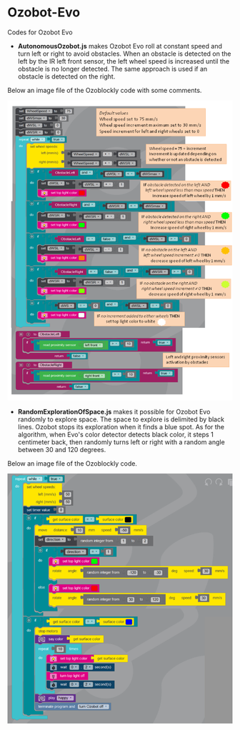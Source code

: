 # Ozobot-Evo
Codes for Ozobot Evo

- **AutonomousOzobot.js** makes Ozobot Evo roll at constant speed and turn left or right to avoid obstacles. When an obstacle is detected on the left by the IR left front sensor, the left wheel speed is increased until the obstacle is no longer detected. The same approach is used if an obstacle is detected on the right.

Below an image file of the Ozoblockly code with some comments.

![BlocklyCode](AutonomousOzobot/BlocklyCode.png)

- **RandomExplorationOfSpace.js** makes it possible for Ozobot Evo randomly to explore space. The space to explore is delimited by black lines. Ozobot stops its exploration when it finds a blue spot. As for the algorithm, when Evo's color detector detects black color, it steps 1 centimeter back, then randomly turns left or right with a random angle between 30 and 120 degrees.

Below an image file of the Ozoblockly code.

![BlocklyCode2](RandomExplorationOfSpace/RandomExplorationOfSpaceBlocklyCode.png)
